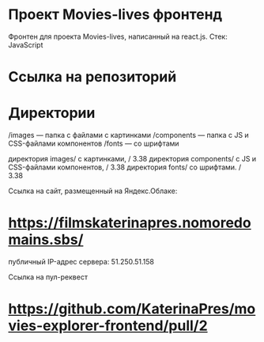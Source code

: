 # Проект Movies-lives фронтенд
Фронтен для проекта Movies-lives, написанный на react.js. Стек: JavaScript

# Ссылка на репозиторий


# Директории
/images — папка с файлами с картинками
/components — папка с JS и CSS-файлами компонентов
/fonts — со шрифтами

директория images/ с картинками, / 3.38 директория components/ с JS и CSS-файлами компонентов, / 3.38 директория fonts/ со шрифтами. / 3.38

Cсылка на сайт, размещенный на Яндекс.Облаке:
# https://filmskaterinapres.nomoredomains.sbs/

публичный IP-адрес сервера: 51.250.51.158

Ссылка на пул-реквест
# https://github.com/KaterinaPres/movies-explorer-frontend/pull/2